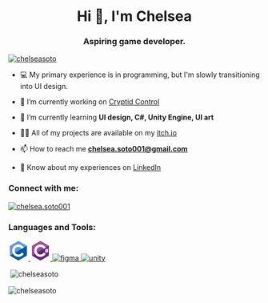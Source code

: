 <h1 align="center">Hi 👋, I'm Chelsea</h1>
<h3 align="center">Aspiring game developer.</h3>

<p align="left"> <a href="https://github.com/ryo-ma/github-profile-trophy"><img src="https://github-profile-trophy.vercel.app/?username=chelseasoto" alt="chelseasoto" /></a> </p>

- 💻 My primary experience is in programming, but I'm slowly transitioning into UI design.

- 🔭 I’m currently working on [Cryptid Control](https://github.com/corysmith19x/GP3-Team-2-Repo)

- 🌱 I’m currently learning **UI design, C#, Unity Engine, UI art**

- 👨‍💻 All of my projects are available on my [itch.io](https://chelseasoto.itch.io/)

- 📫 How to reach me **chelsea.soto001@gmail.com**

- 📄 Know about my experiences on [LinkedIn](www.linkedin.com/in/chelseasoto001)

<h3 align="left">Connect with me:</h3>
<p align="left">
<a href="https://linkedin.com/in/chelsea.soto001" target="blank"><img align="center" src="https://raw.githubusercontent.com/rahuldkjain/github-profile-readme-generator/master/src/images/icons/Social/linked-in-alt.svg" alt="chelsea.soto001" height="30" width="40" /></a>
</p>

<h3 align="left">Languages and Tools:</h3>
<p align="left"> <a href="https://www.cprogramming.com/" target="_blank" rel="noreferrer"> <img src="https://raw.githubusercontent.com/devicons/devicon/master/icons/c/c-original.svg" alt="c" width="40" height="40"/> </a> <a href="https://www.w3schools.com/cs/" target="_blank" rel="noreferrer"> <img src="https://raw.githubusercontent.com/devicons/devicon/master/icons/csharp/csharp-original.svg" alt="csharp" width="40" height="40"/> </a> <a href="https://www.figma.com/" target="_blank" rel="noreferrer"> <img src="https://www.vectorlogo.zone/logos/figma/figma-icon.svg" alt="figma" width="40" height="40"/> </a> <a href="https://unity.com/" target="_blank" rel="noreferrer"> <img src="https://www.vectorlogo.zone/logos/unity3d/unity3d-icon.svg" alt="unity" width="40" height="40"/> </a> </p>

<p>&nbsp;<img align="center" src="https://github-readme-stats.vercel.app/api?username=chelseasoto&show_icons=true&locale=en" alt="chelseasoto" /></p>

<p><img align="center" src="https://github-readme-streak-stats.herokuapp.com/?user=chelseasoto&" alt="chelseasoto" /></p>

